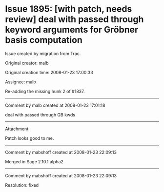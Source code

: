 # Issue 1895: [with patch, needs review] deal with passed through keyword arguments for Gröbner basis computation

Issue created by migration from Trac.

Original creator: malb

Original creation time: 2008-01-23 17:00:33

Assignee: malb

Re-adding the missing hunk 2 of #1837.


---

Comment by malb created at 2008-01-23 17:01:18

deal with passed through GB kwds


---

Attachment

Patch looks good to me.


---

Comment by mabshoff created at 2008-01-23 22:09:13

Merged in Sage 2.10.1.alpha2


---

Comment by mabshoff created at 2008-01-23 22:09:13

Resolution: fixed
